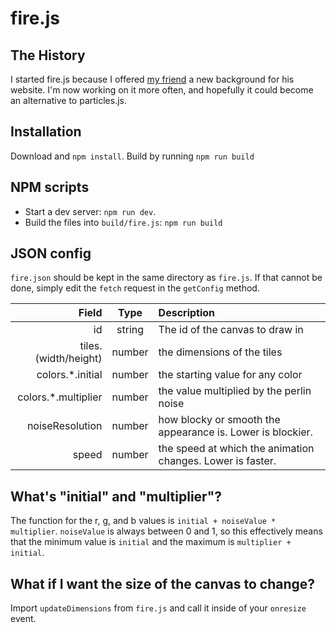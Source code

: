 # fire.js
## The History
I started fire.js because I offered [my friend](https://github.com/jacksonelong) a new background for his website. I'm now working on it more often, and hopefully it could become an alternative to particles.js.

## Installation
Download and `npm install`. Build by running `npm run build`

## NPM scripts
* Start a dev server: `npm run dev`.
* Build the files into `build/fire.js`: `npm run build`

## JSON config
`fire.json` should be kept in the same directory as `fire.js`. If that cannot be done, simply edit the `fetch` request in the `getConfig` method.

| Field | Type | Description |
| -----:|:----:|:----------- |
| id | string | The id of the canvas to draw in |
| tiles.(width/height) | number | the dimensions of the tiles |
| colors.*.initial | number | the starting value for any color |
| colors.*.multiplier | number | the value multiplied by the perlin noise
| noiseResolution | number | how blocky or smooth the appearance is. Lower is blockier.
| speed | number | the speed at which the animation changes. Lower is faster. |

## What's "initial" and "multiplier"?
The function for the r, g, and b values is `initial + noiseValue * multiplier`. `noiseValue` is always between 0 and 1, so this effectively means that the minimum value is `initial` and the maximum is `multiplier + initial`.

## What if I want the size of the canvas to change?
Import `updateDimensions` from `fire.js` and call it inside of your `onresize` event.